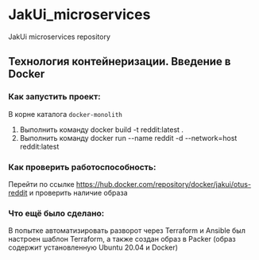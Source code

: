 # JakUi_microservices
JakUi microservices repository

## Технология контейнеризации. Введение в Docker

### Как запустить проект:

В корне каталога `docker-monolith`

 1. Выполнить команду docker build -t reddit:latest .
 2. Выполнить команду docker run --name reddit -d --network=host reddit:latest
### Как проверить работоспособность:

Перейти по ссылке https://hub.docker.com/repository/docker/jakui/otus-reddit и проверить наличие образа

### Что ещё было сделано:

В попытке автоматизировать разворот через Terraform и Ansible был настроен шаблон Terraform, а также создан образ
в Packer (образ содержит установленную Ubuntu 20.04 и Docker)
